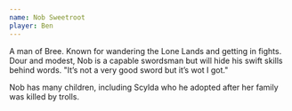 ```yaml
---
name: Nob Sweetroot
player: Ben
---
```


A man of Bree. Known for wandering the Lone Lands and getting in fights. Dour and modest, Nob is a capable swordsman but will hide his swift skills behind words. "It’s not a very good sword but it’s wot I got."

Nob has many children, including Scylda who he adopted after her family was killed by trolls.